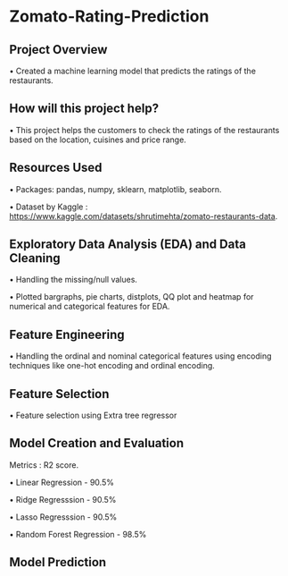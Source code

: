 # Zomato-Rating-Prediction

## Project Overview
• Created a machine learning model that predicts the ratings of the restaurants.

## How will this project help?
• This project helps the customers to check the ratings of the restaurants based on the location, cuisines and price range.

## Resources Used
• Packages: pandas, numpy, sklearn, matplotlib, seaborn.

• Dataset by Kaggle : https://www.kaggle.com/datasets/shrutimehta/zomato-restaurants-data.

## Exploratory Data Analysis (EDA) and Data Cleaning
• Handling the missing/null values.

• Plotted bargraphs, pie charts, distplots, QQ plot and heatmap for numerical and categorical features for EDA.

## Feature Engineering
• Handling the ordinal and nominal categorical features using encoding techniques like one-hot encoding and ordinal encoding.

## Feature Selection
• Feature selection using Extra tree regressor

## Model Creation and Evaluation
Metrics : R2 score.

• Linear Regression - 90.5%

• Ridge Regresssion - 90.5%

• Lasso Regresssion - 90.5%

• Random Forest Regression - 98.5%

## Model Prediction

